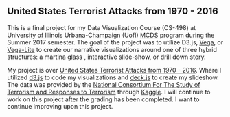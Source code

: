 ## United States Terrorist Attacks from 1970 - 2016

This is a final project for my Data Visualization Course (CS-498) at University of Illinois Urbana-Champaign (UofI) [MCDS](http://cs.illinois.edu/academics/graduate/professional-mcs-program/mcs-data-science-track) program during the Summer 2017 semester. The goal of the project was to utilize D3.js, [Vega](https://vega.github.io/), or [Vega-Lite](https://vega.github.io/vega-lite/) to create our narrative visualizations around one of three hybrid structures: a martina glass , interactive slide-show, or drill down story.

My project is over [United States Terrorist Attacks from 1970 - 2016](https://tucker459.github.io/dataviz-finalproj2017/). Where I utilized [d3.js](https://d3js.org/) to code my visualizations and [deck.js](http://imakewebthings.com/deck.js/) to create my slideshow. The data was provided by the [National Consortium For The Study of Terrorism and Responses to Terrorism](http://www.start.umd.edu/) through [Kaggle](https://www.kaggle.com/START-UMD/gtd). I will continue to work on this project  after the grading has been completed. I want to continue improving upon this project.  
